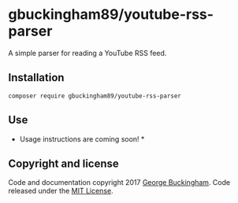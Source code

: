 # gbuckingham89/youtube-rss-parser

A simple parser for reading a YouTube RSS feed.

## Installation

	composer require gbuckingham89/youtube-rss-parser

## Use

* Usage instructions are coming soon! *

## Copyright and license

Code and documentation copyright 2017 [George Buckingham](https://www.georgebuckingham.com). Code released under the [MIT License](https://github.com/gbuckingham89/eloquent-uuid/blob/master/LICENSE).